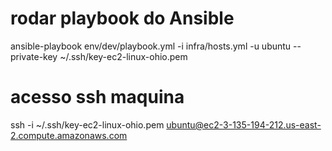# rodar playbook do Ansible
ansible-playbook env/dev/playbook.yml -i infra/hosts.yml -u ubuntu --private-key ~/.ssh/key-ec2-linux-ohio.pem

# acesso ssh maquina
ssh -i ~/.ssh/key-ec2-linux-ohio.pem ubuntu@ec2-3-135-194-212.us-east-2.compute.amazonaws.com
